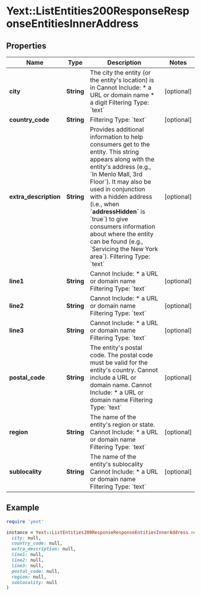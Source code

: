 # Yext::ListEntities200ResponseResponseEntitiesInnerAddress

## Properties

| Name | Type | Description | Notes |
| ---- | ---- | ----------- | ----- |
| **city** | **String** | The city the entity (or the entity&#39;s location) is in   Cannot Include: * a URL or domain name * a digit  Filtering Type: &#x60;text&#x60; | [optional] |
| **country_code** | **String** | Filtering Type: &#x60;text&#x60; | [optional] |
| **extra_description** | **String** | Provides additional information to help consumers get to the entity. This string appears along with the entity&#39;s address (e.g., &#x60;In Menlo Mall, 3rd Floor&#x60;). It may also be used in conjunction with a hidden address (i.e., when **&#x60;addressHidden&#x60;** is &#x60;true&#x60;) to give consumers information about where the entity can be found (e.g., &#x60;Servicing the New York area&#x60;).  Filtering Type: &#x60;text&#x60; | [optional] |
| **line1** | **String** |  Cannot Include: * a URL or domain name  Filtering Type: &#x60;text&#x60; | [optional] |
| **line2** | **String** |  Cannot Include: * a URL or domain name  Filtering Type: &#x60;text&#x60; | [optional] |
| **line3** | **String** |  Cannot Include: * a URL or domain name  Filtering Type: &#x60;text&#x60; | [optional] |
| **postal_code** | **String** | The entity&#39;s postal code. The postal code must be valid for the entity&#39;s country. Cannot include a URL or domain name.   Cannot Include: * a URL or domain name  Filtering Type: &#x60;text&#x60; | [optional] |
| **region** | **String** | The name of the entity&#39;s region or state.   Cannot Include: * a URL or domain name  Filtering Type: &#x60;text&#x60; | [optional] |
| **sublocality** | **String** | The name of the entity&#39;s sublocality   Cannot Include: * a URL or domain name  Filtering Type: &#x60;text&#x60; | [optional] |

## Example

```ruby
require 'yext'

instance = Yext::ListEntities200ResponseResponseEntitiesInnerAddress.new(
  city: null,
  country_code: null,
  extra_description: null,
  line1: null,
  line2: null,
  line3: null,
  postal_code: null,
  region: null,
  sublocality: null
)
```


